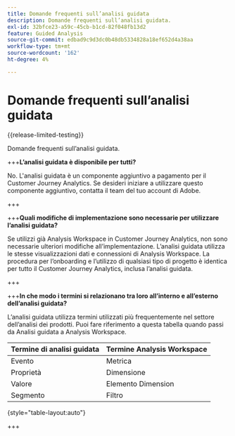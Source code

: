 ```yaml
---
title: Domande frequenti sull’analisi guidata
description: Domande frequenti sull’analisi guidata.
exl-id: 32bfce23-a59c-45cb-b1cd-82f048fb13d2
feature: Guided Analysis
source-git-commit: edbad9c9d3dc0b48db5334828a18ef652d4a38aa
workflow-type: tm+mt
source-wordcount: '162'
ht-degree: 4%

---
```


# Domande frequenti sull’analisi guidata

{{release-limited-testing}}

Domande frequenti sull’analisi guidata.

+++**L’analisi guidata è disponibile per tutti?**

No. L&#39;analisi guidata è un componente aggiuntivo a pagamento per il Customer Journey Analytics. Se desideri iniziare a utilizzare questo componente aggiuntivo, contatta il team del tuo account di Adobe.

+++

+++**Quali modifiche di implementazione sono necessarie per utilizzare l’analisi guidata?**

Se utilizzi già Analysis Workspace in Customer Journey Analytics, non sono necessarie ulteriori modifiche all’implementazione. L’analisi guidata utilizza le stesse visualizzazioni dati e connessioni di Analysis Workspace. La procedura per l’onboarding e l’utilizzo di qualsiasi tipo di progetto è identica per tutto il Customer Journey Analytics, inclusa l’analisi guidata.

+++

+++**In che modo i termini si relazionano tra loro all’interno e all’esterno dell’analisi guidata?**

L’analisi guidata utilizza termini utilizzati più frequentemente nel settore dell’analisi dei prodotti. Puoi fare riferimento a questa tabella quando passi da Analisi guidata a Analysis Workspace.

| Termine di analisi guidata | Termine Analysis Workspace |
| --- | --- |
| Evento | Metrica |
| Proprietà | Dimensione |
| Valore | Elemento Dimension |
| Segmento | Filtro |

{style="table-layout:auto"}

+++

